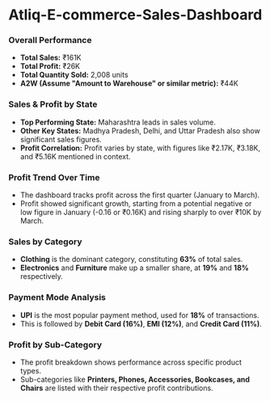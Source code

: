 # Atliq-E-commerce-Sales-Dashboard


### **Overall Performance**
*   **Total Sales:** ₹161K
*   **Total Profit:** ₹26K
*   **Total Quantity Sold:** 2,008 units
*   **A2W (Assume "Amount to Warehouse" or similar metric):** ₹44K

### **Sales & Profit by State**
*   **Top Performing State:** Maharashtra leads in sales volume.
*   **Other Key States:** Madhya Pradesh, Delhi, and Uttar Pradesh also show significant sales figures.
*   **Profit Correlation:** Profit varies by state, with figures like ₹2.17K, ₹3.18K, and ₹5.16K mentioned in context.

### **Profit Trend Over Time**
*   The dashboard tracks profit across the first quarter (January to March).
*   Profit showed significant growth, starting from a potential negative or low figure in January (-0.16 or ₹0.16K) and rising sharply to over ₹10K by March.

### **Sales by Category**
*   **Clothing** is the dominant category, constituting **63%** of total sales.
*   **Electronics** and **Furniture** make up a smaller share, at **19%** and **18%** respectively.

### **Payment Mode Analysis**
*   **UPI** is the most popular payment method, used for **18%** of transactions.
*   This is followed by **Debit Card (16%)**, **EMI (12%)**, and **Credit Card (11%)**.

### **Profit by Sub-Category**
*   The profit breakdown shows performance across specific product types.
*   Sub-categories like **Printers, Phones, Accessories, Bookcases, and Chairs** are listed with their respective profit contributions.

